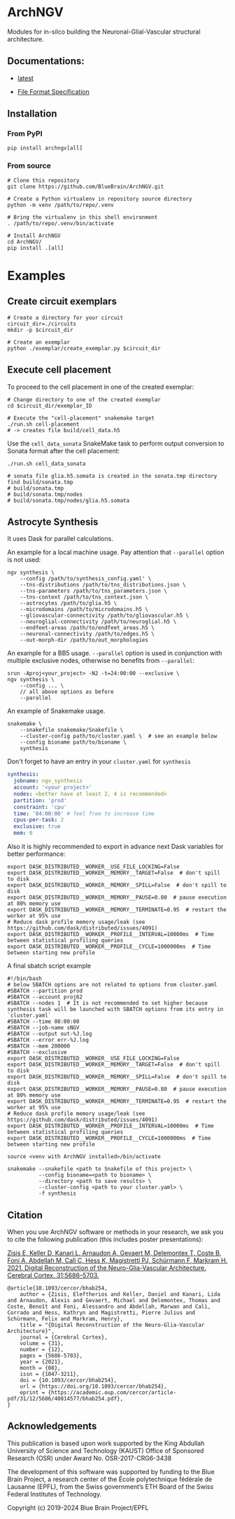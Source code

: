# ArchNGV
Modules for in-silco building the Neuronal-Glial-Vascular structural architecture.

## Documentations:

* [latest](https://archngv.readthedocs.io/en/latest)

* [File Format Specification](https://sonata-extension.readthedocs.io/en/latest/index.html)

## Installation

### From PyPI

```shell
pip install archngv[all]
```

### From source
```shell
# Clone this repository
git clone https://github.com/BlueBrain/ArchNGV.git

# Create a Python virtualenv in repository source directory
python -m venv /path/to/repo/.venv

# Bring the virtualenv in this shell environment
. /path/to/repo/.venv/bin/activate

# Install ArchNGV
cd ArchNGV/
pip install .[all]
```
# Examples
## Create circuit exemplars

```shell
# Create a directory for your circuit
circuit_dir=./circuits
mkdir -p $circuit_dir

# Create an exemplar
python ./exemplar/create_exemplar.py $circuit_dir
```

## Execute cell placement

To proceed to the cell placement in one of the created exemplar:

```
# Change directory to one of the created exemplar
cd $circuit_dir/exemplar_ID

# Execute the "cell-placement" snakemake target
./run.sh cell-placement
# -> creates file build/cell_data.h5
```

Use the `cell_data_sonata` SnakeMake task to perform output conversion to Sonata format
after the cell placement:

```shell
./run.sh cell_data_sonata

# sonata file glia.h5.somata is created in the sonata.tmp directory
find build/sonata.tmp
# build/sonata.tmp
# build/sonata.tmp/nodes
# build/sonata.tmp/nodes/glia.h5.somata
```

## Astrocyte Synthesis

It uses Dask for parallel calculations.

An example for a local machine usage. Pay attention that `--parallel` option is not used:
```shell
ngv synthesis \
    --config /path/to/synthesis_config.yaml' \
    --tns-distributions /path/to/tns_distributions.json \
    --tns-parameters /path/to/tns_parameters.json \
    --tns-context /path/to/tns_context.json \
    --astrocytes /path/to/glia.h5 \
    --microdomains /path/to/microdomains.h5 \
    --gliovascular-connectivity /path/to/gliovascular.h5 \
    --neuroglial-connectivity /path/to/neuroglial.h5 \
    --endfeet-areas /path/to/endfeet_areas.h5 \
    --neuronal-connectivity /path/to/edges.h5 \
    --out-morph-dir /path/to/out_morphologies
```
An example for a BB5 usage. `--parallel` option is used in conjunction with multiple exclusive
nodes, otherwise no benefits from `--parallel`:
```shell
srun -Aproj<your_project> -N2 -t=24:00:00 --exclusive \
ngv synthesis \
    --config ... \
    // all above options as before
    --parallel
```
An example of Snakemake usage. 
```shell
snakemake \
    --snakefile snakemake/Snakefile \
    --cluster-config path/to/cluster.yaml \  # see an example below
    --config bioname path/to/bioname \
    synthesis
```

Don't forget to have an entry in your `cluster.yaml` for `synthesis`
```yaml
synthesis:
  jobname: ngv_synthesis
  account: '<your project>'
  nodes: <better have at least 2, 4 is recommended>
  partition: 'prod'
  constraint: 'cpu'
  time: '04:00:00' # feel free to increase time 
  cpus-per-task: 2
  exclusive: true
  mem: 0
```

Also it is highly recommended to export in advance next Dask variables for better performance:
```shell
export DASK_DISTRIBUTED__WORKER__USE_FILE_LOCKING=False
export DASK_DISTRIBUTED__WORKER__MEMORY__TARGET=False  # don't spill to disk
export DASK_DISTRIBUTED__WORKER__MEMORY__SPILL=False  # don't spill to disk
export DASK_DISTRIBUTED__WORKER__MEMORY__PAUSE=0.80  # pause execution at 80% memory use
export DASK_DISTRIBUTED__WORKER__MEMORY__TERMINATE=0.95  # restart the worker at 95% use
# Reduce dask profile memory usage/leak (see https://github.com/dask/distributed/issues/4091)
export DASK_DISTRIBUTED__WORKER__PROFILE__INTERVAL=10000ms  # Time between statistical profiling queries
export DASK_DISTRIBUTED__WORKER__PROFILE__CYCLE=1000000ms  # Time between starting new profile
```

A final sbatch script example
```shell
#!/bin/bash
# below SBATCH options are not related to options from cluster.yaml 
#SBATCH --partition prod
#SBATCH --account proj62
#SBATCH --nodes 1  # It is not recommended to set higher because synthesis task will be launched with SBATCH options from its entry in `cluster.yaml`  
#SBATCH --time 08:00:00
#SBATCH --job-name sNGV
#SBATCH --output out-%J.log
#SBATCH --error err-%J.log
#SBATCH --mem 200000
#SBATCH --exclusive
export DASK_DISTRIBUTED__WORKER__USE_FILE_LOCKING=False
export DASK_DISTRIBUTED__WORKER__MEMORY__TARGET=False  # don't spill to disk
export DASK_DISTRIBUTED__WORKER__MEMORY__SPILL=False  # don't spill to disk
export DASK_DISTRIBUTED__WORKER__MEMORY__PAUSE=0.80  # pause execution at 80% memory use
export DASK_DISTRIBUTED__WORKER__MEMORY__TERMINATE=0.95  # restart the worker at 95% use
# Reduce dask profile memory usage/leak (see https://github.com/dask/distributed/issues/4091)
export DASK_DISTRIBUTED__WORKER__PROFILE__INTERVAL=10000ms  # Time between statistical profiling queries
export DASK_DISTRIBUTED__WORKER__PROFILE__CYCLE=1000000ms  # Time between starting new profile

source <venv with ArchNGV installed>/bin/activate

snakemake --snakefile <path to Snakefile of this project> \
          --config bioname=<path to bioname> \
          --directory <path to save results> \
          --cluster-config <path to your cluster.yaml> \
          -f synthesis
```
## Citation
When you use ArchNGV software or methods in your research, we ask you to cite the following publication (this includes poster presentations):

[Zisis E, Keller D, Kanari L, Arnaudon A, Gevaert M, Delemontex T, Coste B, Foni A, Abdellah M, Calì C, Hess K, Magistretti PJ, Schürmann F, Markram H. 2021. Digital Reconstruction of the Neuro-Glia-Vascular Architecture. Cerebral Cortex. 31:5686–5703.
](https://doi.org/10.1093/cercor/bhab254)

```
@article{10.1093/cercor/bhab254,
    author = {Zisis, Eleftherios and Keller, Daniel and Kanari, Lida and Arnaudon, Alexis and Gevaert, Michael and Delemontex, Thomas and Coste, Benoît and Foni, Alessandro and Abdellah, Marwan and Calì, Corrado and Hess, Kathryn and Magistretti, Pierre Julius and Schürmann, Felix and Markram, Henry},
    title = "{Digital Reconstruction of the Neuro-Glia-Vascular Architecture}",
    journal = {Cerebral Cortex},
    volume = {31},
    number = {12},
    pages = {5686-5703},
    year = {2021},
    month = {08},
    issn = {1047-3211},
    doi = {10.1093/cercor/bhab254},
    url = {https://doi.org/10.1093/cercor/bhab254},
    eprint = {https://academic.oup.com/cercor/article-pdf/31/12/5686/40814577/bhab254.pdf},
}
```

## Acknowledgements

This publication is based upon work supported by the King Abdullah University of Science and Technology (KAUST) Office of Sponsored Research (OSR) under Award No. OSR-2017-CRG6-3438

The development of this software was supported by funding to the Blue Brain Project, a research center of the École polytechnique fédérale de Lausanne (EPFL), from the Swiss government’s ETH Board of the Swiss Federal Institutes of Technology.

Copyright (c) 2019-2024 Blue Brain Project/EPFL

